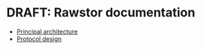# DRAFT: Rawstor documentation

- [Principal architecture](Architecture.md)
- [Protocol design](Protocol.md)
